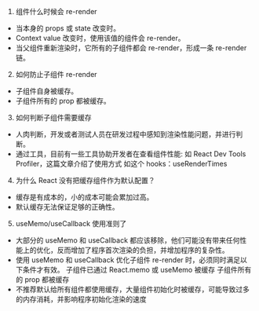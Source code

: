 1. 组件什么时候会 re-render
- 当本身的 props 或 state 改变时。
- Context value 改变时，使用该值的组件会 re-render。
- 当父组件重新渲染时，它所有的子组件都会 re-render，形成一条 re-render 链。

2. 如何防止子组件 re-render
- 子组件自身被缓存。
- 子组件所有的 prop 都被缓存。

3.  如何判断子组件需要缓存
- 人肉判断，开发或者测试人员在研发过程中感知到渲染性能问题，并进行判断。
- 通过工具，目前有一些工具协助开发者在查看组件性能:
  如 React Dev Tools Profiler，这篇文章介绍了使用方式
  如这个 hooks：useRenderTimes

4. 为什么 React 没有把缓存组件作为默认配置？
- 缓存是有成本的，小的成本可能会累加过高。
- 默认缓存无法保证足够的正确性。

5. useMemo/useCallback 使用准则了
- 大部分的 useMemo 和 useCallback 都应该移除，他们可能没有带来任何性能上的优化，反而增加了程序首次渲染的负担，并增加程序的复杂性。
- 使用 useMemo 和 useCallback 优化子组件 re-render 时，必须同时满足以下条件才有效。
  子组件已通过 React.memo 或 useMemo 被缓存
  子组件所有的 prop 都被缓存
- 不推荐默认给所有组件都使用缓存，大量组件初始化时被缓存，可能导致过多的内存消耗，并影响程序初始化渲染的速度